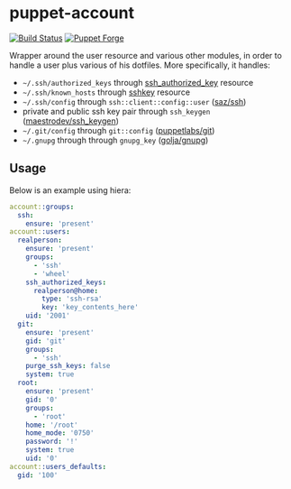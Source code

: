puppet-account
=============

[![Build Status](https://travis-ci.org/tampakrap/puppet-account.png?branch=master)](https://travis-ci.org/tampakrap/puppet-account)
[![Puppet Forge](http://img.shields.io/puppetforge/v/tampakrap/account.svg)](https://forge.puppetlabs.com/tampakrap/account)

Wrapper around the user resource and various other modules, in order to handle
a user plus various of his dotfiles. More specifically, it handles:
  - `~/.ssh/authorized_keys` through [ssh_authorized_key](https://docs.puppetlabs.com/references/latest/type.html#sshauthorizedkey)
  resource
  - `~/.ssh/known_hosts` through [sshkey](https://docs.puppetlabs.com/references/latest/type.html#sshkey)
  resource
  - `~/.ssh/config` through `ssh::client::config::user` ([saz/ssh](https://forge.puppetlabs.com/saz/ssh))
  - private and public ssh key pair through `ssh_keygen` ([maestrodev/ssh_keygen](https://forge.puppetlabs.com/maestrodev/ssh_keygen))
  - `~/.git/config` through `git::config` ([puppetlabs/git](https://forge.puppetlabs.com/puppetlabs/git))
  - `~/.gnupg` through through `gnupg_key` ([golja/gnupg](https://forge.puppetlabs.com/golja/gnupg))

## Usage

Below is an example using hiera:

```yaml
account::groups:
  ssh:
    ensure: 'present'
account::users:
  realperson:
    ensure: 'present'
    groups:
      - 'ssh'
      - 'wheel'
    ssh_authorized_keys:
      realperson@home:
        type: 'ssh-rsa'
        key: 'key_contents_here'
    uid: '2001'
  git:
    ensure: 'present'
    gid: 'git'
    groups:
      - 'ssh'
    purge_ssh_keys: false
    system: true
  root:
    ensure: 'present'
    gid: '0'
    groups:
      - 'root'
    home: '/root'
    home_mode: '0750'
    password: '!'
    system: true
    uid: '0'
account::users_defaults:
  gid: '100'
```
